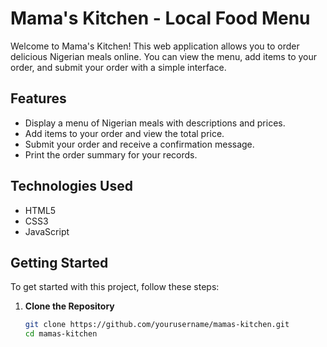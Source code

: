 # Mama's Kitchen - Local Food Menu

Welcome to Mama's Kitchen! This web application allows you to order delicious Nigerian meals online. You can view the menu, add items to your order, and submit your order with a simple interface.

## Features

- Display a menu of Nigerian meals with descriptions and prices.
- Add items to your order and view the total price.
- Submit your order and receive a confirmation message.
- Print the order summary for your records.

## Technologies Used

- HTML5
- CSS3
- JavaScript

## Getting Started

To get started with this project, follow these steps:

1. **Clone the Repository**

   ```bash
   git clone https://github.com/yourusername/mamas-kitchen.git
   cd mamas-kitchen

